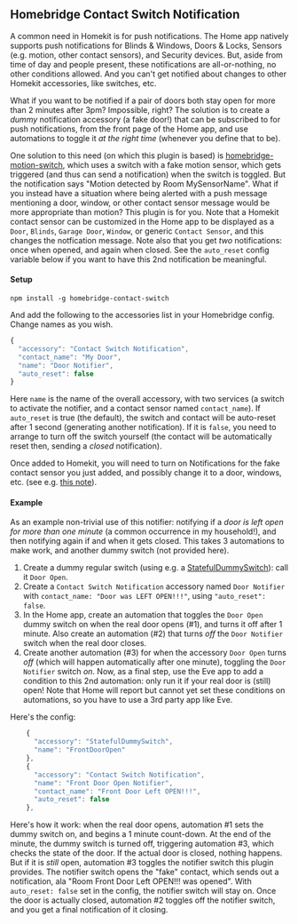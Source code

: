 ## Homebridge Contact Switch Notification

A common need in Homekit is for push notifications. The Home app natively supports push notifications for Blinds & Windows, Doors & Locks, Sensors (e.g. motion, other contact sensors), and Security devices.  But, aside from time of day and people present, these notifications are all-or-nothing, no other conditions allowed. And you can't get notified about changes to other Homekit accessories, like switches, etc. 

What if you want to be notified if a pair of doors both stay open for more than 2 minutes after 3pm?  Impossible, right?  The solution is to create a _dummy_ notification accessory (a fake door!) that can be subscribed to for push notifications, from the front page of the Home app, and use automations to toggle it _at the right time_ (whenever you define that to be). 

One solution to this need (on which this plugin is based) is [homebridge-motion-switch](https://github.com/aaronpearce/homebridge-motion-switch), which uses a switch with a fake motion sensor, which gets triggered (and thus can send a notification) when the switch is toggled.  But the notification says "Motion detected by Room MySensorName".  What if you instead have a situation where being alerted with a push message mentioning a door, window, or other contact sensor message would be more appropriate than motion?  This plugin is for you.   Note that a Homekit contact sensor can be customized in the Home app to be displayed as a `Door`, `Blinds`, `Garage Door`, `Window`, or generic `Contact Sensor`, and this changes the notfication message.  Note also that you get _two_ notifications: once when opened, and again when closed.  See the `auto_reset` config variable below if you want to have this 2nd notification be meaningful.

#### Setup

`npm install -g homebridge-contact-switch`

And add the following to the accessories list in your Homebridge config. Change names as you wish.

```js
{
  "accessory": "Contact Switch Notification",
  "contact_name": "My Door",
  "name": "Door Notifier",
  "auto_reset": false
}
```

Here `name` is the name of the overall accessory, with two services (a switch to activate the notifier, and a contact sensor named `contact_name`).  If `auto_reset` is true (the default), the switch and contact will be auto-reset after 1 second (generating another notification).   If it is `false`, you need to arrange to turn off the switch yourself (the contact will be automatically reset then, sending a _closed_ notification). 

Once added to Homekit, you will need to turn on Notifications for the fake contact sensor you just added, and possibly change it to a door, windows, etc. (see e.g. [this note](https://github.com/jvmahon/homebridge-homeseer/wiki/Contact-Sensor-Icon-Type-(Door,-Window,-etc.))).

#### Example

As an example non-trivial use of this notifier: notifying if a _door is left open for more than one minute_ (a common occurrence in my household!), and then notifying again if and when it gets closed. This takes 3 automations to make work, and another dummy switch (not provided here).

1. Create a dummy regular switch (using e.g. a [StatefulDummySwitch](https://github.com/mend1/homebridge-statefuldummy#readme)): call it `Door Open`.
1. Create a `Contact Switch Notification` accessory named `Door Notifier` with `contact_name: "Door was LEFT OPEN!!!"`, using `"auto_reset": false`.
1. In the Home app, create an automation that toggles the `Door Open` dummy switch on when the real door opens (#1), and turns it off after 1 minute.  Also create an automation (#2) that turns _off_ the `Door Notifier` switch when the real door closes.
1. Create another automation (#3) for when the accessory `Door Open` turns _off_ (which will happen automatically after one minute), toggling the `Door Notifier` switch _on_.  Now, as a final step, use the Eve app to add a condition to this 2nd automation: only run it if your real door is (still) open!  Note that Home will report but cannot yet set these conditions on automations, so you have to use a 3rd party app like Eve.

Here's the config:

```js
    {
      "accessory": "StatefulDummySwitch",
      "name": "FrontDoorOpen"
    },
    {
      "accessory": "Contact Switch Notification",
      "name": "Front Door Open Notifier",
      "contact_name": "Front Door Left OPEN!!!",
      "auto_reset": false
    },
```

Here's how it work: when the real door opens, automation #1 sets the dummy switch on, and begins a 1 minute count-down.  At the end of the minute, the dummy switch is turned off, triggering automation #3, which checks the state of the door. If the actual door is closed, nothing happens.  But if it is _still_ open, automation #3 toggles the notifier switch this plugin provides.  The notifier switch opens the "fake" contact, which sends out a notification, ala "Room Front Door Left OPEN!!! was opened".  With `auto_reset: false` set in the config, the notifier switch will stay on.  Once the door is actually closed, automation #2 toggles off the notifier switch, and you get a final notification of it closing. 

